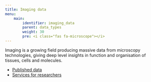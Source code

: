 ```yaml
---
title: Imaging data
menu:
    main:
        identifier: imaging_data
        parent: data_types
        weight: 30
        pre: <i class="fas fa-microscope"></i>
---
```


Imaging is a growing field producing massive data from microscopy technologies, giving deep level insights in function and organisation of tissues, cells and molecules.

* [Published data](data)
* [Services for researchers](services)
